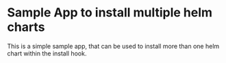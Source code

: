 # Sample App to install multiple helm charts

This is a simple sample app, that can be used to install more than one helm chart within the install hook.